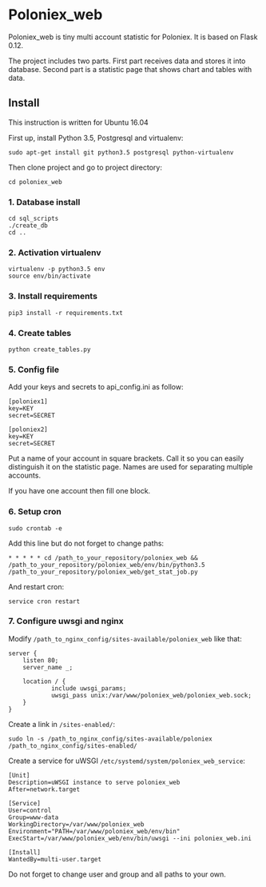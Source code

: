Poloniex_web
===
Poloniex_web is tiny multi account statistic for Poloniex. It is based on Flask 0.12.

The project includes two parts. First part receives data and stores it into database. Second part is a statistic page that shows chart and tables with data.

## Install
This instruction is written for Ubuntu 16.04

First up, install Python 3.5, Postgresql and virtualenv:

    sudo apt-get install git python3.5 postgresql python-virtualenv

Then clone project and go to project directory:

    cd poloniex_web

### 1. Database install

    cd sql_scripts
    ./create_db
    cd ..
    
### 2. Activation virtualenv

    virtualenv -p python3.5 env
    source env/bin/activate
    
### 3. Install requirements

    pip3 install -r requirements.txt
    
### 4. Create tables

    python create_tables.py
    
### 5. Config file
Add your keys and secrets to api_config.ini as follow:
    
    [poloniex1]
    key=KEY
    secret=SECRET
    
    [poloniex2]
    key=KEY
    secret=SECRET


Put a name of your account in square brackets. Call it so you can easily distinguish it on the statistic page. Names are used for separating multiple accounts.  

If you have one account then fill one block.

### 6. Setup cron

    sudo crontab -e
   
Add this line but do not forget to change paths:

    * * * * * cd /path_to_your_repository/poloniex_web && /path_to_your_repository/poloniex_web/env/bin/python3.5 /path_to_your_repository/poloniex_web/get_stat_job.py
    
And restart cron:
    
    service cron restart

### 7. Configure uwsgi and nginx

Modify `/path_to_nginx_config/sites-available/poloniex_web` like that:

    server {
        listen 80;
        server_name _;

        location / {
                include uwsgi_params;
                uwsgi_pass unix:/var/www/poloniex_web/poloniex_web.sock;
        }
    }

Create a link in `/sites-enabled/`:

    sudo ln -s /path_to_nginx_config/sites-available/poloniex /path_to_nginx_config/sites-enabled/


Create a service for uWSGI `/etc/systemd/system/poloniex_web_service`:

    [Unit]
    Description=uWSGI instance to serve poloniex_web
    After=network.target
    
    [Service]
    User=control
    Group=www-data
    WorkingDirectory=/var/www/poloniex_web
    Environment="PATH=/var/www/poloniex_web/env/bin"
    ExecStart=/var/www/poloniex_web/env/bin/uwsgi --ini poloniex_web.ini
    
    [Install]
    WantedBy=multi-user.target

Do not forget to change user and group and all paths to your own.